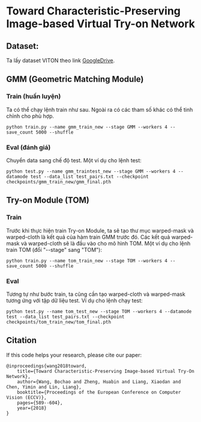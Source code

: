 # Toward Characteristic-Preserving Image-based Virtual Try-on Network

## Dataset:
Ta lấy dataset VITON theo link [GoogleDrive](https://drive.google.com/open?id=1MxCUvKxejnwWnoZ-KoCyMCXo3TLhRuTo).


## GMM (Geometric Matching Module)
### Train (huấn luyện)
Ta có thể chạy lệnh train như sau. Ngoài ra có các tham số khác có thể tinh chỉnh cho phù hợp. 
```
python train.py --name gmm_train_new --stage GMM --workers 4 --save_count 5000 --shuffle
```

### Eval (đánh giá)
Chuyển data sang chế độ test. Một ví dụ cho lệnh test:
```
python test.py --name gmm_traintest_new --stage GMM --workers 4 --datamode test --data_list test_pairs.txt --checkpoint checkpoints/gmm_train_new/gmm_final.pth
```

## Try-on Module (TOM)
### Train
Trước khi thực hiện train Try-on Module, ta sẽ tạo thư mục warped-mask và warped-cloth là kết quả của hàm train GMM trước đó. Các kết quả warped-mask và warped-cloth sẽ là đầu vào cho mô hình TOM. Một ví dụ cho lệnh train TOM (đổi "--stage" sang "TOM"):

```
python train.py --name tom_train_new --stage TOM --workers 4 --save_count 5000 --shuffle 
```
### Eval
Tương tự như bước train, ta cũng cần tạo warped-cloth và warped-mask tương ứng với tập dữ liệu test. Ví dụ cho lệnh chạy test:
```
python test.py --name tom_test_new --stage TOM --workers 4 --datamode test --data_list test_pairs.txt --checkpoint checkpoints/tom_train_new/tom_final.pth
```

## Citation
If this code helps your research, please cite our paper:

	@inproceedings{wang2018toward,
		title={Toward Characteristic-Preserving Image-based Virtual Try-On Network},
		author={Wang, Bochao and Zheng, Huabin and Liang, Xiaodan and Chen, Yimin and Lin, Liang},
		booktitle={Proceedings of the European Conference on Computer Vision (ECCV)},
		pages={589--604},
		year={2018}
	}
